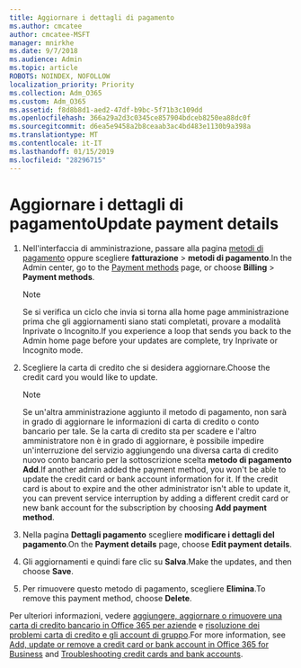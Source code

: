 ```yaml
---
title: Aggiornare i dettagli di pagamento
ms.author: cmcatee
author: cmcatee-MSFT
manager: mnirkhe
ms.date: 9/7/2018
ms.audience: Admin
ms.topic: article
ROBOTS: NOINDEX, NOFOLLOW
localization_priority: Priority
ms.collection: Adm_O365
ms.custom: Adm_O365
ms.assetid: f8d8b8d1-aed2-47df-b9bc-5f71b3c109dd
ms.openlocfilehash: 366a29a2d3c0345ce857904bdceb8250ea88dc0f
ms.sourcegitcommit: d6ea5e9458a2b8ceaab3ac4bd483e1130b9a398a
ms.translationtype: MT
ms.contentlocale: it-IT
ms.lasthandoff: 01/15/2019
ms.locfileid: "28296715"
---
```

# <a name="update-payment-details"></a><span data-ttu-id="d77b7-102">Aggiornare i dettagli di pagamento</span><span class="sxs-lookup"><span data-stu-id="d77b7-102">Update payment details</span></span>

1. <span data-ttu-id="d77b7-103">Nell'interfaccia di amministrazione, passare alla pagina [metodi di pagamento](https://go.microsoft.com/fwlink/p/?linkid=2018806) oppure scegliere **fatturazione** \> **metodi di pagamento**.</span><span class="sxs-lookup"><span data-stu-id="d77b7-103">In the Admin center, go to the [Payment methods](https://go.microsoft.com/fwlink/p/?linkid=2018806) page, or choose **Billing** \> **Payment methods**.</span></span>
    
    > [!NOTE]
    > <span data-ttu-id="d77b7-104">Se si verifica un ciclo che invia si torna alla home page amministrazione prima che gli aggiornamenti siano stati completati, provare a modalità Inprivate o Incognito.</span><span class="sxs-lookup"><span data-stu-id="d77b7-104">If you experience a loop that sends you back to the Admin home page before your updates are complete, try Inprivate or Incognito mode.</span></span> 
  
2. <span data-ttu-id="d77b7-105">Scegliere la carta di credito che si desidera aggiornare.</span><span class="sxs-lookup"><span data-stu-id="d77b7-105">Choose the credit card you would like to update.</span></span>
    
    > [!NOTE]
    > <span data-ttu-id="d77b7-p101">Se un'altra amministrazione aggiunto il metodo di pagamento, non sarà in grado di aggiornare le informazioni di carta di credito o conto bancario per tale. Se la carta di credito sta per scadere e l'altro amministratore non è in grado di aggiornare, è possibile impedire un'interruzione del servizio aggiungendo una diversa carta di credito nuovo conto bancario per la sottoscrizione scelta **metodo di pagamento Add**.</span><span class="sxs-lookup"><span data-stu-id="d77b7-p101">If another admin added the payment method, you won't be able to update the credit card or bank account information for it. If the credit card is about to expire and the other administrator isn't able to update it, you can prevent service interruption by adding a different credit card or new bank account for the subscription by choosing **Add payment method**.</span></span> 
  
3. <span data-ttu-id="d77b7-108">Nella pagina **Dettagli pagamento** scegliere **modificare i dettagli del pagamento**.</span><span class="sxs-lookup"><span data-stu-id="d77b7-108">On the **Payment details** page, choose **Edit payment details**.</span></span>
    
4. <span data-ttu-id="d77b7-109">Gli aggiornamenti e quindi fare clic su **Salva**.</span><span class="sxs-lookup"><span data-stu-id="d77b7-109">Make the updates, and then choose **Save**.</span></span>
    
5. <span data-ttu-id="d77b7-110">Per rimuovere questo metodo di pagamento, scegliere **Elimina**.</span><span class="sxs-lookup"><span data-stu-id="d77b7-110">To remove this payment method, choose **Delete**.</span></span>
    
<span data-ttu-id="d77b7-111">Per ulteriori informazioni, vedere [aggiungere, aggiornare o rimuovere una carta di credito bancario in Office 365 per aziende](https://support.office.com/article/30ba9c83-50d8-4020-90ed-830a5b8c8724) e [risoluzione dei problemi carta di credito e gli account di gruppo](https://support.office.com/article/30ba9c83-50d8-4020-90ed-830a5b8c8724).</span><span class="sxs-lookup"><span data-stu-id="d77b7-111">For more information, see [Add, update or remove a credit card or bank account in Office 365 for Business](https://support.office.com/article/30ba9c83-50d8-4020-90ed-830a5b8c8724) and [Troubleshooting credit cards and bank accounts](https://support.office.com/article/30ba9c83-50d8-4020-90ed-830a5b8c8724).</span></span>
  

